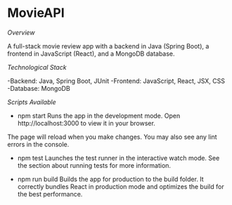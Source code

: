 # MovieAPI

*Overview*

A full-stack movie review app with a backend in Java (Spring Boot), a frontend in JavaScript (React), and a MongoDB database.


*Technological Stack*

-Backend: Java, Spring Boot, JUnit
-Frontend: JavaScript, React, JSX, CSS
-Database: MongoDB


*Scripts Available*

- npm start
Runs the app in the development mode.
Open http://localhost:3000 to view it in your browser.

The page will reload when you make changes.
You may also see any lint errors in the console.

- npm test
Launches the test runner in the interactive watch mode.
See the section about running tests for more information.

- npm run build
Builds the app for production to the build folder.
It correctly bundles React in production mode and optimizes the build for the best performance.


